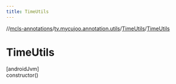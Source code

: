 ```yaml
---
title: TimeUtils
---
```

//[mcls-annotations](../../../index.html)/[tv.mycujoo.annotation.utils](../index.html)/[TimeUtils](index.html)/[TimeUtils](-time-utils.html)



# TimeUtils



[androidJvm]\
constructor()





